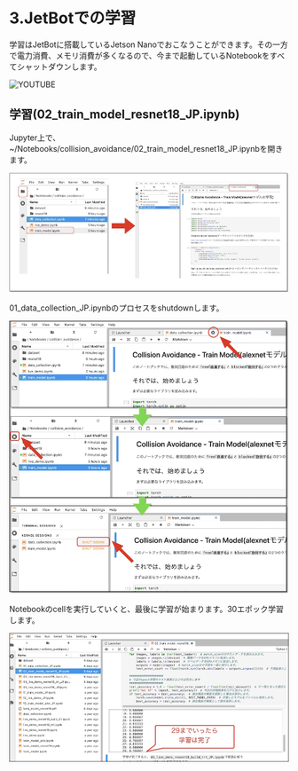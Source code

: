 # 3.JetBotでの学習

学習はJetBotに搭載しているJetson Nanoでおこなうことができます。その一方で電力消費、メモリ消費が多くなるので、今まで起動しているNotebookをすべてシャットダウンします。

![YOUTUBE](5ab0m38ZTWo)

## 学習(02_train_model_resnet18_JP.ipynb)

Jupyter上で、~/Notebooks/collision_avoidance/02_train_model_resnet18_JP.ipynbを開きます。

![](./img/train001_2.jpg)

01_data_collection_JP.ipynbのプロセスをshutdownします。

![](./img/train002.jpg)

Notebookのcellを実行していくと、最後に学習が始まります。30エポック学習します。

![](./img/train_finish.jpg)
